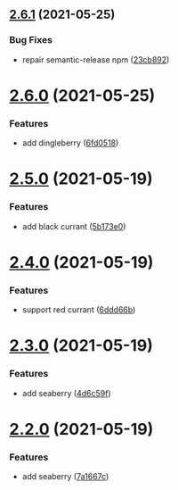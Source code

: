 ## [2.6.1](https://github.com/code-shambles/x-berry-mental/compare/v2.6.0...v2.6.1) (2021-05-25)


### Bug Fixes

* repair semantic-release npm ([23cb892](https://github.com/code-shambles/x-berry-mental/commit/23cb89236ff9a86e942dcabf962607e90a2d17cb))

# [2.6.0](https://github.com/code-shambles/x-berry-mental/compare/v2.5.0...v2.6.0) (2021-05-25)


### Features

* add dingleberry ([6fd0518](https://github.com/code-shambles/x-berry-mental/commit/6fd05186a1f4f4ec685efe8c69b9af4f72b43c11))

# [2.5.0](https://github.com/code-shambles/x-berry-mental/compare/v2.4.0...v2.5.0) (2021-05-19)


### Features

* add black currant ([5b173e0](https://github.com/code-shambles/x-berry-mental/commit/5b173e083a654cac7cd25925438fa497b0d38b69))

# [2.4.0](https://github.com/code-shambles/x-berry-mental/compare/v2.3.0...v2.4.0) (2021-05-19)


### Features

* support red currant ([6ddd66b](https://github.com/code-shambles/x-berry-mental/commit/6ddd66b1d247565d48890bf92117c20cecf27e7d))

# [2.3.0](https://github.com/code-shambles/x-berry-mental/compare/v2.2.0...v2.3.0) (2021-05-19)


### Features

* add seaberry ([4d6c59f](https://github.com/code-shambles/x-berry-mental/commit/4d6c59f0e3ff3c957ddd25283d2466391c735445))

# [2.2.0](https://github.com/code-shambles/x-berry-mental/compare/v2.1.0...v2.2.0) (2021-05-19)


### Features

* add seaberry ([7a1667c](https://github.com/code-shambles/x-berry-mental/commit/7a1667c113bf060ef39aebd9e5c1e713155ac831))
